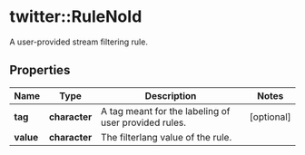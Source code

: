 # twitter::RuleNoId

A user-provided stream filtering rule.

## Properties
Name | Type | Description | Notes
------------ | ------------- | ------------- | -------------
**tag** | **character** | A tag meant for the labeling of user provided rules. | [optional] 
**value** | **character** | The filterlang value of the rule. | 


